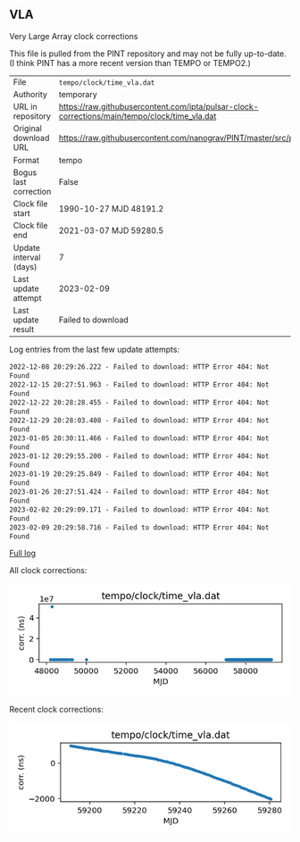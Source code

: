 
## VLA

Very Large Array clock corrections

This file is pulled from the PINT repository and may not be fully
up-to-date. (I think PINT has a more recent version than TEMPO or
TEMPO2.)

|     |     |
|:--- |:--- |
| File | `tempo/clock/time_vla.dat` |
| Authority | temporary |
| URL in repository | <https://raw.githubusercontent.com/ipta/pulsar-clock-corrections/main/tempo/clock/time_vla.dat> |
| Original download URL | <https://raw.githubusercontent.com/nanograv/PINT/master/src/pint/data/runtime/time_vla.dat> |
| Format | tempo |
| Bogus last correction | False |
| Clock file start | 1990-10-27 MJD 48191.2 |
| Clock file end | 2021-03-07 MJD 59280.5 |
| Update interval (days) | 7 |
| Last update attempt | 2023-02-09 |
| Last update result | Failed to download |

Log entries from the last few update attempts:
```
2022-12-08 20:29:26.222 - Failed to download: HTTP Error 404: Not Found
2022-12-15 20:27:51.963 - Failed to download: HTTP Error 404: Not Found
2022-12-22 20:28:28.455 - Failed to download: HTTP Error 404: Not Found
2022-12-29 20:28:03.408 - Failed to download: HTTP Error 404: Not Found
2023-01-05 20:30:11.466 - Failed to download: HTTP Error 404: Not Found
2023-01-12 20:29:55.200 - Failed to download: HTTP Error 404: Not Found
2023-01-19 20:29:25.849 - Failed to download: HTTP Error 404: Not Found
2023-01-26 20:27:51.424 - Failed to download: HTTP Error 404: Not Found
2023-02-02 20:29:09.171 - Failed to download: HTTP Error 404: Not Found
2023-02-09 20:29:58.716 - Failed to download: HTTP Error 404: Not Found
```
[Full log](https://raw.githubusercontent.com/ipta/pulsar-clock-corrections/main/log/tempo/clock/time_vla.dat.log)


All clock corrections:

![plot of all clock corrections](time_vla.dat.png "All corrections")

Recent clock corrections:

![plot of recent clock corrections](time_vla.dat.short.png "Recent corrections")

